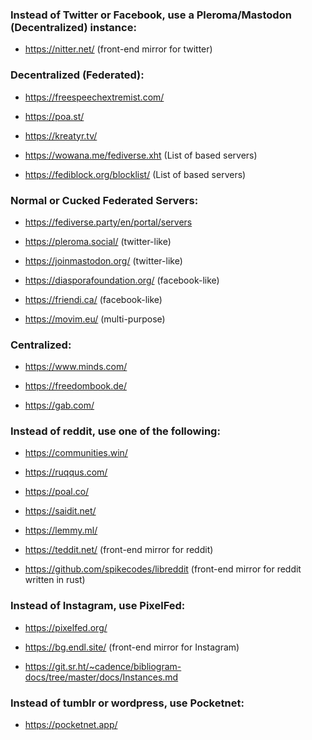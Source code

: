 
### **Instead of Twitter or Facebook, use a Pleroma/Mastodon (Decentralized) instance**:

 * https://nitter.net/ (front-end mirror for twitter)

### **Decentralized (Federated)**:

 * https://freespeechextremist.com/

 * https://poa.st/

 * https://kreatyr.tv/

 * https://wowana.me/fediverse.xht (List of based servers)

 * https://fediblock.org/blocklist/ (List of based servers)

### **Normal or Cucked Federated Servers**:

 * https://fediverse.party/en/portal/servers


 * https://pleroma.social/ (twitter-like)

 * https://joinmastodon.org/ (twitter-like)

 * https://diasporafoundation.org/ (facebook-like)

 * https://friendi.ca/ (facebook-like)

 * https://movim.eu/ (multi-purpose)


### **Centralized**:

 * https://www.minds.com/

 * https://freedombook.de/

 * https://gab.com/ 


### **Instead of reddit, use one of the following**:

 * https://communities.win/

 * https://ruqqus.com/

 * https://poal.co/

 * https://saidit.net/

 * https://lemmy.ml/

 * https://teddit.net/ (front-end mirror for reddit)

 * https://github.com/spikecodes/libreddit (front-end mirror for reddit written in rust)


### **Instead of Instagram, use PixelFed**:

 * https://pixelfed.org/

 * https://bg.endl.site/ (front-end mirror for Instagram)

 * https://git.sr.ht/~cadence/bibliogram-docs/tree/master/docs/Instances.md


### **Instead of tumblr or wordpress, use Pocketnet**:

 * https://pocketnet.app/
